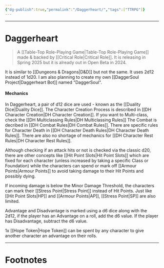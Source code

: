 ```yaml
---
{"dg-publish":true,"permalink":"/Daggerheart/","tags":["TTRPG"]}
---
```



---
# Daggerheart
> A [[Table-Top Role-Playing Game\|Table-Top Role-Playing Game]] made & backed by [[Critical Role\|Critical Role]]. It is releasing in Spring 2025 but it is already out in Open Beta in 2024.

It is similar to [[Dungeons & Dragons\|D&D]] but not the same. It uses 2d12 instead of 1d20. I am also planning to create my own [[DaggerSoul Project\|Daggerheart Bot]] named "DaggerSoul".
#### Mechanics
In Daggerheart, a pair of d12 dice are used - known as the [[Duality Dice\|Duality Dice]].
The Character Creation Process is described in [[DH Character Creation\|DH Character Creation]].
If you want to Multi-class, check the [[DH Multiclassing Rules\|DH Multiclassing Rules]]
The Combat is decribed in [[DH Combat Rules\|DH Combat Rules]].
There are specific rules for Character Death in [[DH Character Death Rules\|DH Character Death Rules]].
There are also no shortage of mechanics for [[DH Character Rest Rules\|DH Character Rest Rules]].

Although checking if an attack hits or not is checked via the classic d20, there are other concepts like [[Hit Point Slots\|Hit Point Slots]] which are fixed for each character (unless increased by taking a specific Class or Foundation) while the characters can spend or mark off [[Armour Points\|Armour Points]] to avoid taking damage to their Hit Points and possibly dying. 

If incoming damage is below the Minor Damage Threshold, the characters can mark their [[Stress Point\|Stress Point]] instead of Hit Points. Just like [[Hit Point Slots\|HP]] and [[Armour Points\|AP]], [[Stress Point\|SP]] are also limited.

Advantage and Disadvantage is marked using a d6 dice along with the 2d12, if the player has an Advantage on a roll, add the d6 value. If the player has Disadvantage, subtract the d6 value.

1x [[Hope Token\|Hope Token]] can be spent by any character to give another character an advantage on their rolls.

---
# Footnotes